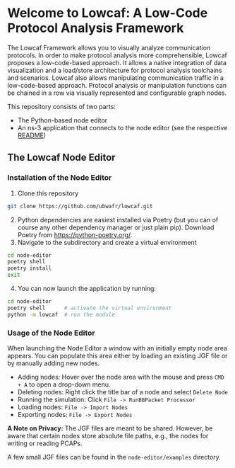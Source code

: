 # Welcome to Lowcaf: A Low-Code Protocol Analysis Framework

The Lowcaf Framework allows you to visually analyze communication protocols. In order to make protocol analysis more comprehensible, Lowcaf proposes a low-code-based approach. It allows a native integration of data visualization and a load/store architecture for protocol analysis toolchains and scenarios. Lowcaf also allows manipulating communication traffic in a low-code-based approach. Protocol analysis or manipulation functions can be chained in a row via visually represented and configurable graph nodes.


This repository consists of two parts:
- The Python-based node editor
- An ns-3 application that connects to the node editor (see the respective [README](./ns-3-connector-app/README.md))


## The Lowcaf Node Editor


### Installation of the Node Editor
1. Clone this repository
~~~bash
git clone https://github.com/ubwafr/lowcaf.git
~~~
2. Python dependencies are easiest installed via Poetry (but you can of course any other dependency manager or just plain pip). Download Poetry from https://python-poetry.org/.
3. Navigate to the subdirectory and create a virtual environment
~~~bash
cd node-editor
poetry shell
poetry install
exit
~~~
4. You can now launch the application by running:
~~~bash
cd node-editor
poetry shell      # activate the virtual environment
python -m lowcaf  # run the module
~~~

### Usage of the Node Editor
When launching the Node Editor a window with an initially empty node area appears. You can populate this area either by loading an existing JGF file or by manually adding new nodes.

- Adding nodes: Hover over the node area with the mouse and press `CMD + A` to open a drop-down menu.
- Deleting nodes: Right click the title bar of a node and select `Delete Node`
- Running the simulation: Click `File -> RunBBPacket Processor`
- Loading nodes: `File -> Import Nodes`
- Exporting nodes: `File -> Export Nodes`

**A Note on Privacy:** The JGF files are meant to be shared. However, be aware that certain nodes store absolute file paths, e.g., the nodes for writing or reading PCAPs.

A few small JGF files can be found in the `node-editor/examples` directory.
